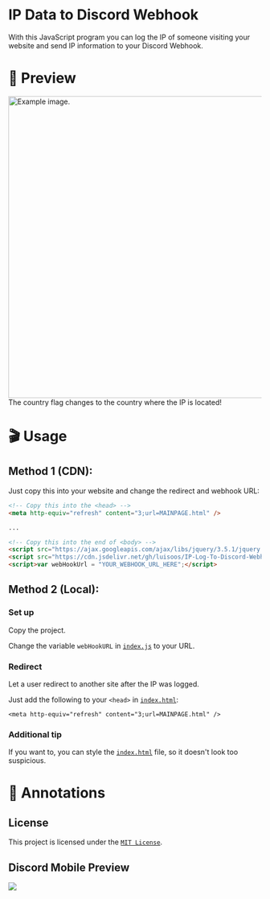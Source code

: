 # IP Data to Discord Webhook

With this JavaScript program you can log the IP of someone visiting your website and send IP information to your Discord Webhook.


# 👀 Preview

<img src="https://media.discordapp.net/attachments/943973140604784670/965191071996981268/unknown.png" width="600px" alt="Example image.">
The country flag changes to the country where the IP is located!

<br>

# 🎬 Usage
## Method 1 (CDN):
Just copy this into your website and change the redirect and webhook URL:

```HTML
<!-- Copy this into the <head> -->
<meta http-equiv="refresh" content="3;url=MAINPAGE.html" /> 

...

<!-- Copy this into the end of <body> -->
<script src="https://ajax.googleapis.com/ajax/libs/jquery/3.5.1/jquery.min.js"></script> 
<script src="https://cdn.jsdelivr.net/gh/luisoos/IP-Log-To-Discord-Webhook/index.js"></script>
<script>var webHookUrl = "YOUR_WEBHOOK_URL_HERE";</script>
```

## Method 2 (Local):

### Set up
Copy the project.

Change the variable `webHookURL` in [`index.js`](https://github.com/luisoos/IP-Log-To-Webhook/blob/main/index.js) to your URL.

### Redirect 
Let a user redirect to another site after the IP was logged.

Just add the following to your `<head>` in [`index.html`](https://github.com/luisoos/IP-Log-To-Webhook/blob/main/index.html):

```
<meta http-equiv="refresh" content="3;url=MAINPAGE.html" />
```

### Additional tip
If you want to, you can style the [`index.html`](https://github.com/luisoos/IP-Log-To-Webhook/blob/main/index.html) file, so it doesn't look too suspicious.


# 📑 Annotations
## License
This project is licensed under the [`MIT License`](https://github.com/luisoos/IP-Log-To-Webhook/blob/main/LICENSE).
## Discord Mobile Preview
<img src="https://media.discordapp.net/attachments/943973140604784670/965186137243148308/IMG_9823.png?width=471&height=683">
